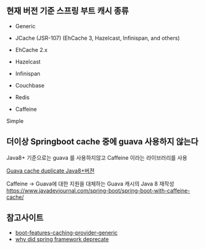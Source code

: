 ## 현재 버전 기준 스프링 부트 캐시 종류
- Generic

- JCache (JSR-107) (EhCache 3, Hazelcast, Infinispan, and others)

- EhCache 2.x

- Hazelcast

- Infinispan

- Couchbase

- Redis

- Caffeine

Simple


## 더이상 Springboot cache 중에 guava 사용하지 않는다
Java8+ 기준으로는 guava 를 사용하지않고 Caffeine 이라는 라이브러리를 사용


[Guava cache duplicate Java8+버젼](https://github.com/spring-projects/spring-framework/commit/2bf9bc312ed1721b5978f88861c29cffc9ea407c)




Caffeine -> Guava에 대한 지원을 대체하는 Guava 캐시의 Java 8 재작성
https://www.javadevjournal.com/spring-boot/spring-boot-with-caffeine-cache/




## 참고사이트
- [boot-features-caching-provider-generic](https://docs.spring.io/spring-boot/docs/current/reference/html/spring-boot-features.html#boot-features-caching-provider-generic
)
- [why did spring framework deprecate](https://stackoverflow.com/questions/44175085/why-did-spring-framework-deprecate-the-use-of-guava-cache)